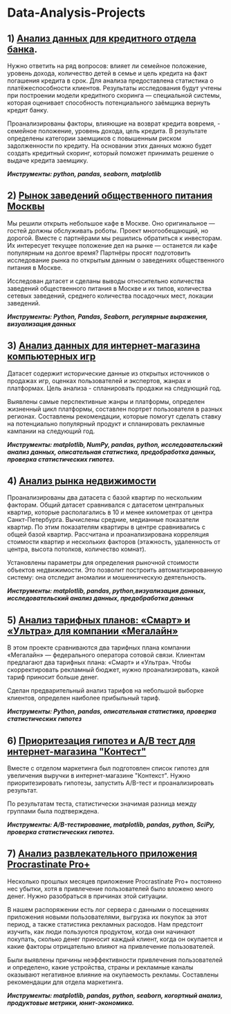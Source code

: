 # Data-Analysis-Projects

## 1)  [Анализ данных для кредитного отдела банка](https://github.com/Sandra20022002/Data-Analysis-Projects/tree/main/Bank_Credit_Scoring).   
Нужно ответить на ряд вопросов: влияет ли семейное положение, уровень дохода, количество детей в семье и цель кредита на факт погашения кредита в срок. Для анализа предоставлена статистика о платёжеспособности клиентов. Результаты исследования будут учтены при построении модели кредитного скоринга — специальной системы, которая оценивает способность потенциального заёмщика вернуть кредит банку.

Проанализированы факторы, влияющие на возврат кредита вовремя, -  семейное положение, уровень дохода, цель кредита. В результате определены категории заемщиков с повышенным риском задолженности по кредиту. На основании этих данных можно будет создать кредитный скоринг, который поможет принимать решение о выдаче кредита заемщику.

***Инструменты: python, pandas, seaborn, matplotlib***


## 2) [Рынок заведений общественного питания Москвы](https://github.com/Sandra20022002/Data-Analysis-Projects/tree/main/Catering_in_Moscow)  
Мы решили открыть небольшое кафе в Москве. Оно оригинальное — гостей должны обслуживать роботы. Проект многообещающий, но дорогой. Вместе с партнёрами мы решились обратиться к инвесторам. Их интересует текущее положение дел на рынке — останется ли кафе популярным на долгое время? Партнёры просят подготовить исследование рынка по открытым данным о заведениях общественного питания в Москве.

Исследован датасет и сделаны выводы относительно количества заведений общественного питания в Москве и их типов, количества сетевых заведений, среднего количества посадочных мест, локации заведений. 

***Инструменты: Python, Pandas, Seaborn, регулярные выражения, визуализация данных***


## 3) [Анализ данных для интернет-магазина компьютерных игр](https://github.com/Sandra20022002/Data-Analysis-Projects/tree/main/Computer_Games_Market_Analysis)
Датасет содержит исторические данные из открытых источников о продажах игр, оценках пользователей и экспертов, жанрах и платформах. Цель анализа - спланировать продажи на следующий год.

Выявлены самые перспективные жанры и платформы, определен жизненный цикл платформы, составлен портрет пользователя в разных регионах. Составлены рекомендации, которые помогут сделать ставку на потенциально популярный продукт и спланировать рекламные кампании на следующий год.

***Инструменты: matplotlib, NumPy, pandas, python, исследовательский анализ данных, описательная статистика, предобработка данных, проверка статистических гипотез.***


## 4) [Анализ рынка недвижимости](https://github.com/Sandra20022002/Data-Analysis-Projects/tree/main/Real_Estate_Market_Analysis)   
Проанализированы два датасета с базой квартир по нескольким факторам. Общий датасет сравнивался с датасетом центральных квартир, которые располагались в 10 и менее километрах от центра Санкт-Петербурга. Вычислены средние, медианные показатели квартир. По этим показателям квартиры в центре сравнивались с общей базой квартир. Рассчитана и проанализирована корреляция стоимости квартир и нескольких факторов (этажность, удаленность от центра, высота потолков, количество комнат).

Установлены параметры для определения рыночной стоимости объектов недвижимости. Это позволит построить автоматизированную систему: она отследит аномалии и мошенническую деятельность.

***Инструменты: matplotlib, pandas, python,визуализация данных, исследовательский анализ данных, предобработка данных***

## 5) [Анализ тарифных планов: «Смарт» и «Ультра» для компании «Мегалайн»](https://github.com/Sandra20022002/Data-Analysis-Projects/tree/main/Telecom_Tariffs_Comparison)
В этом проекте сравниваются два тарифных плана компании «Мегалайн» — федерального оператора сотовой связи. Клиентам предлагают два тарифных плана: «Смарт» и «Ультра». Чтобы скорректировать рекламный бюджет, нужно проанализировать, какой тариф приносит больше денег. 

Сделан предварительный анализ тарифов на небольшой выборке клиентов, определен наиболее прибыльный тариф.

***Инструменты: Python, pandas, описательная статистика, проверка статистических гипотез***

## 6) [Приоритезация гипотез и A/B тест для интернет-магазина "Контест"](https://github.com/Sandra20022002/Data-Analysis-Projects/tree/main/Test_AB_for_Contest_Internet_Shop)
Вместе с отделом маркетинга был подготовлен список гипотез для увеличения выручки в интернет-магазине "Контекст". Нужно приоритезировать гипотезы, запустить A/B-тест и проанализировать результат.

По результатам теста, статистически значимая разница между группами была подтверждена.

***Инструменты: A/B-тестирование, matplotlib, pandas, python, SciPy, проверка статистических гипотез.***

## 7) [Анализ развлекательного приложения Procrastinate Pro+](https://github.com/Sandra20022002/Data-Analysis-Projects/tree/main/WebApp_Business_Metrics)
Несколько прошлых месяцев приложение Procrastinate Pro+ постоянно нес убытки, хотя в привлечение пользователей было вложено много денег. Нужно разобраться в причинах этой ситуации.

В нашем распоряжении есть лог сервера с данными о посещениях приложения новыми пользователями, выгрузка их покупок за этот период, а также статистика рекламных расходов. Нам предстоит изучить, как люди пользуются продуктом, когда они начинают покупать, сколько денег приносит каждый клиент, когда он окупается и какие факторы отрицательно влияют на привлечение пользователей.

Были выявлены причины неэффективности привлечения пользователей и определено, какие устройства, страны и рекламные каналы оказывают негативное влияние на окупаемость рекламы. Составлены рекомендации для отдела маркетинга.

***Инструменты: matplotlib, pandas, python, seaborn, когортный анализ, продуктовые метрики, юнит-экономика.***



